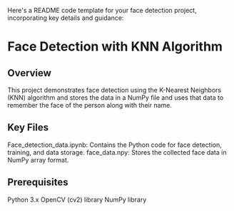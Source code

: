 
Here's a README code template for your face detection project, incorporating key details and guidance:

# Face Detection with KNN Algorithm

## Overview

This project demonstrates face detection using the K-Nearest Neighbors (KNN) algorithm and stores the data in a NumPy file and uses that data to remember the face of the person along with their name.

## Key Files

Face_detection_data.ipynb: Contains the Python code for face detection, training, and data storage.
face_data.npy: Stores the collected face data in NumPy array format.
## Prerequisites

Python 3.x
OpenCV (cv2) library
NumPy library
